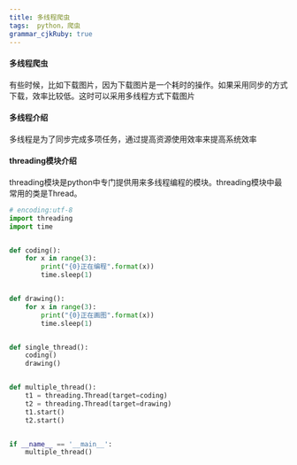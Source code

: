 ```yaml
---
title: 多线程爬虫
tags:  python，爬虫
grammar_cjkRuby: true
---
```



#### 多线程爬虫
有些时候，比如下载图片，因为下载图片是一个耗时的操作。如果采用同步的方式下载，效率比较低。这时可以采用多线程方式下载图片

#### 多线程介绍
多线程是为了同步完成多项任务，通过提高资源使用效率来提高系统效率

#### threading模块介绍
threading模块是python中专门提供用来多线程编程的模块。threading模块中最常用的类是Thread。
```python
# encoding:utf-8
import threading
import time


def coding():
    for x in range(3):
        print("{0}正在编程".format(x))
        time.sleep(1)


def drawing():
    for x in range(3):
        print("{0}正在画图".format(x))
        time.sleep(1)


def single_thread():
    coding()
    drawing()


def multiple_thread():
    t1 = threading.Thread(target=coding)
    t2 = threading.Thread(target=drawing)
    t1.start()
    t2.start()


if __name__ == '__main__':
    multiple_thread()

```
